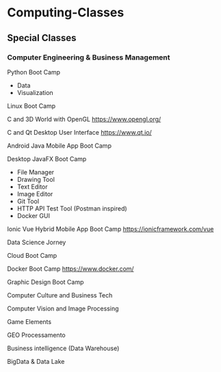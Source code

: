 # Computing-Classes
## Special Classes
### Computer Engineering & Business Management

Python Boot Camp
- Data
- Visualization

Linux Boot Camp

C and 3D World with OpenGL
https://www.opengl.org/

C and Qt Desktop User Interface
https://www.qt.io/

Android Java Mobile App Boot Camp

Desktop JavaFX Boot Camp
- File Manager
- Drawing Tool
- Text Editor
- Image Editor
- Git Tool
- HTTP API Test Tool (Postman inspired)
- Docker GUI 

Ionic Vue Hybrid Mobile App Boot Camp
https://ionicframework.com/vue

Data Science Jorney

Cloud Boot Camp

Docker Boot Camp
https://www.docker.com/

Graphic Design Boot Camp

Computer Culture and Business Tech

Computer Vision and Image Processing

Game Elements

GEO Processamento

Business intelligence (Data Warehouse)

BigData & Data Lake
